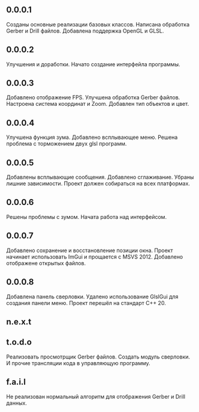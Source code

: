 ﻿## 0.0.0.1
Созданы основные реализации базовых классов. Написана обработка Gerber и Drill файлов. Добавлена поддержка OpenGL и GLSL.

## 0.0.0.2
Улучшения и доработки. Начато создание интерфейла программы.

## 0.0.0.3
Добавлено отображение FPS.
Улучшена обработка Gerber файлов.
Настроена система координат и Zoom.
Добавлен тип объектов и цвет.

## 0.0.0.4
Улучшена функция зума.
Добавлено всплывающее меню.
Решена проблема с торможением двух glsl программ.

## 0.0.0.5
Добавлены всплывающие сообщения.
Добавлено сглаживание.
Убраны лишние зависимости. Проект должен собираться на всех платформах.

## 0.0.0.6
Решены проблемы с зумом.
Начата работа над интерфейсом.

## 0.0.0.7
Добавлено сохранение и восстановление позиции окна.
Проект начинает использовать ImGui и прощается с MSVS 2012.
Добавлено отображене открытых файлов.

## 0.0.0.8
Добавлена панель сверловки.
Удалено использование GlslGui для создания панели меню.
Проект перешёл на стандарт C++ 20.

## n.e.x.t

## t.o.d.o
Реализовать просмотрщик Gerber файлов.
Создать модуль сверловки. И прочие трансляции кода в управляющую программу.

## f.a.i.l
Не реализован нормальный алгоритм для отображения Gerber и Drill данных.
